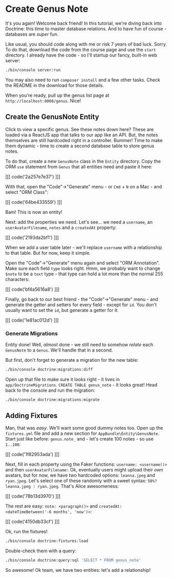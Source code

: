 # Create Genus Note

It's you again! Welcome back friend! In this tutorial, we're diving back into
Doctrine: this time to master database relations. And to have fun of course - databases
are *super* fun.

Like usual, you should code along with me or risk 7 years of bad luck. Sorry.
To do that, download the code from the course page and use the `start` directory.
I already have the code - so I'll startup our fancy, built-in web server:

```bash
./bin/console server:run
```

You may also need to run `composer install` and a few other tasks. Check the
README in the download for those details.

When you're ready, pull up the genus list page at `http://localhost:8000/genus`.
Nice!

## Create the GenusNote Entity

Click to view a specific genus. See these notes down here? These are loaded via
a ReactJS app that talks to our app like an API. But, the notes themselves are
still hardcoded right in a controller. Bummer! Time to make them dynamic - time to
create a second database table to store genus notes.

To do that, create a new `GenusNote` class in the `Entity` directory. Copy the ORM
`use` statement from `Genus` that all entities need and paste it here:

[[[ code('2a257e7e37') ]]]

With that, open the "Code"->"Generate" menu - or `Cmd` + `N` on a Mac - and select
"ORM Class":

[[[ code('64be433559') ]]]

Bam! This is now an entity!

Next: add the properties we need. Let's see... we need a `username`, an `userAvatarFilename`,
`notes` and a `createdAt` property:

[[[ code('2193da2bf1') ]]]

When we add a user table later - we'll replace `username` with a relationship to that table.
But for now, keep it simple.

Open the "Code"->"Generate" menu again and select "ORM Annotation". Make sure each
field `type` looks right. Hmm, we probably want to change `$note` to be a `text`
type - that type can hold a lot more than the normal 255 characters:

[[[ code('bf4a5616a8') ]]]

Finally, go back to our best friend - the "Code"->"Generate" menu - and generate the
getter and setters for every field - except for `id`. You don't usually want to
set the `id`, but generate a getter for it:

[[[ code('1e81ac012d') ]]]

### Generate Migrations

Entity done! Well, *almost* done - we still need to somehow *relate* each `GenusNote`
to a `Genus`. We'll handle that in a second.

But first, don't forget to generate a migration for the new table:

```bash
./bin/console doctrine:migrations:diff
```

Open up that file to make sure it looks right - it lives in `app/DoctrineMigrations`.
`CREATE TABLE genus_note` - it looks great! Head back to the console and run the
migration:

```bash
./bin/console doctrine:migrations:migrate
```

## Adding Fixtures

Man, that was *easy*. We'll want some good dummy notes too. Open up the `fixtures.yml`
file and add a new section for `AppBundle\Entity\GenusNote`. Start just like before:
`genus.note_` and - let's create 100 notes - so use `1..100`:

[[[ code('1f82953ada') ]]]

Next, fill in each property using the Faker functions: `username: <username()>` and
then `userAvatarFilename:` Ok, eventually users might upload their *own* avatars,
but for now, we have two hardcoded options: `leanna.jpeg` and `ryan.jpeg`. Let's select
one of these randomly with a sweet syntax: `50%? leanna.jpeg : ryan.jpeg`. That's Alice
awesomeness:

[[[ code('78b13d3970') ]]]

The rest are easy: `note: <paragraph()>` and `createdAt: <dateTimeBetween('-6 months', 'now')>`:

[[[ code('4150db33cf') ]]]

Ok, run the fixtures!

```bash
./bin/console doctrine:fixtures:load
```

Double-check them with a query:

```bash
./bin/console doctrine:query:sql 'SELECT * FROM genus_note'
```

So awesome! Ok team, we have two entities: let's add a relationship!
